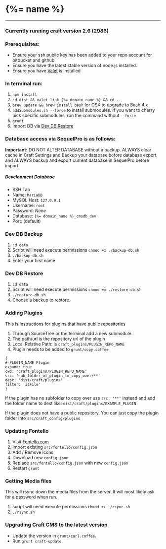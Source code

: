 # {%= name %}
---
### Currently running craft version 2.6 (2986)

### Prerequisites:

* Ensure your ssh public key has been added to your repo account for bitbucket and github.  
* Ensure you have the latest stable version of node.js installed.  
* Ensure you have [Valet](https://github.com/Pennebaker/grunt-init-craft/blob/master/valet.md) is installed  

### In terminal run:

1. `npm install`  
1. `cd dist && valet link {%= domain_name %} && cd ..`  
1. `brew update && brew install bash` for OSX to upgrade to Bash 4.x  
1. `addSubmodules.sh --force` to install submodules. If you want to cherry pick specific submodules, run the command without `--force`  
1. `grunt`  
1. Import DB via [Dev DB Restore](#dev-db-restore)  

### Database access via SequelPro is as follows:

**Important:** DO NOT ALTER DATABASE without a backup. ALWAYS clear cache in Craft Settings and Backup your database before database export, and ALWAYS backup and export current database in SequelPro before import.

##### Development Database
* SSH Tab  
* Name: `MariaDB`  
* MySQL Host: `127.0.0.1`  
* Username: `root`  
* Password: *None*  
* Database: `{%= domain_name %}_cmsdb_dev`  
* Port: (default)  

### Dev DB Backup

1. `cd data`  
1. Script will need execute permissions `chmod +x ./backup-db.sh`  
1. `./backup-db.sh`  
1. Enter your first name  

### Dev DB Restore

1. `cd data`  
1. Script will need execute permissions `chmod +x ./restore-db.sh`  
1. `./restore-db.sh`  
1. Choose a backup to restore.  

### Adding Plugins

This is instructions for plugins that have public repositories

1. Through SourceTree or the terminal add a new submodule.  
1. The path/url is the repository url of the plugin  
1. Local Relative Path: is `craft_plugins/PLUGIN_REPO_NAME`  
1. Plugin needs to be added to `grunt/copy.coffee`  

```
{
# PLUGIN_NAME Plugin
expand: true
cwd: 'craft_plugins/PLUGIN_REPO_NAME'
src: 'sub_folder_of_plugin_to_copy_over/**'
dest: 'dist/craft/plugins'
filter: 'isFile'
}
```

If the plugin has no subfolder to copy over use `src: '**'` instead and add the folder name to dest like: `dist/craft/plugins/EXAMPLE_PLUGIN`

If the plugin does not have a public repository. You can just copy the plugin folder into `src/craft_config/plugins`

### Updating Fontello

1. Visit [Fontello.com](http://fontello.com/)  
1. Import existing `src/fontello/config.json`  
1. Add / Remove icons  
1. Download new `config.json`  
1. Replace `src/fontello/config.json` with new `config.json`
1. Restart `grunt`  

### Getting Media files

This will rsync down the media files from the server. It will most likely ask for a password when run.

1. script will need execute permissions `chmod +x ./rsync.sh`  
1. `./rsync.sh`  

### Upgrading Craft CMS to the latest version
* Update the version in `grunt/curl.coffee`.  
* Run `grunt craft-update`  
